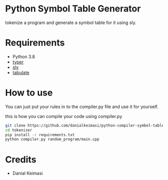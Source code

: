 # Python Symbol Table Generator

tokenize a program and generate a symbol table for it using sly.

# Requirements

- Python 3.8
- [typer](https://pypi.org/project/typer/)
- [sly](https://pypi.org/project/sly/)
- [tabulate](https://pypi.org/project/tabulate/)

# How to use

You can just put your rules in to the compiler.py file and use it for yourself.

this is how you can compile your code using compiler.py

```sh
git clone https://github.com/danialkeimasi/python-compiler-symbol-table
cd tokenizer
pip install -r requirements.txt
python compiler.py random_program/main.cpp
```

# Credits

- Danial Keimasi
